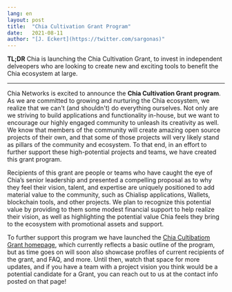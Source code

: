 ```yaml
---
lang: en
layout: post
title:  "Chia Cultivation Grant Program"
date:   2021-08-11
author: "[J. Eckert](https://twitter.com/sargonas)"
---
```

**TL;DR** Chia is launching the Chia Cultivation Grant, to invest in independent delveopers who are looking to create new and exciting tools to benefit the Chia ecosystem at large. 

---

Chia Networks is excited to announce the **Chia Cultivation Grant program**. As we are committed to growing and nurturing the Chia ecosystem, we realize that we can't (and shouldn't) do everything ourselves. Not only are we striving to build applications and functionality in-house, but we want to encourage our highly engaged community to unleash its creativity as well. We know that members of the community will create amazing open source projects of their own, and that some of those projects will very likely stand as pillars of the community and ecosystem. To that end, in an effort to further support these high-potential projects and teams, we have created this grant program.

Recipients of this grant are people or teams who have caught the eye of Chia’s senior leadership and presented a compelling proposal as to why they feel their vision, talent, and expertise are uniquely positioned to add material value to the community, such as Chialisp applications, Wallets, blockchain tools, and other projects. We plan to recognize this potential value by providing to them some modest financial support to help realize their vision, as well as highlighting the potential value Chia feels they bring to the ecosystem with promotional assets and support.

To further support this program we have launched the [Chia Cultibatiom Grant homepage](https://www.chia.net/grants), which currently reflects a basic outline of the program, but as time goes on will soon also showcase profiles of current recipients of the grant, and FAQ, and more. Until then, watch that space for more updates, and if you have a team with a project vision you think would be a potential candidate for a Grant, you can reach out to us at the contact info posted on that page!

